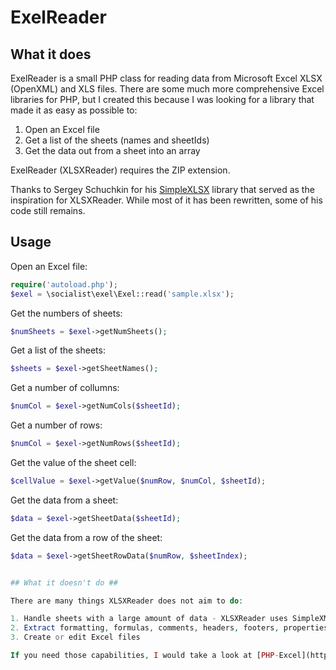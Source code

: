 ExelReader
==========

## What it does ##

ExelReader is a small PHP class for reading data from Microsoft Excel XLSX (OpenXML) and XLS files.  There are some much more comprehensive Excel libraries for PHP, but I created this because I was looking for a library that made it as easy as possible to:

1. Open an Excel file
2. Get a list of the sheets (names and sheetIds)
3. Get the data out from a sheet into an array

ExelReader (XLSXReader) requires the ZIP extension.

Thanks to Sergey Schuchkin for his [SimpleXLSX](http://www.phpclasses.org/package/6279-PHP-Parse-and-retrieve-data-from-Excel-XLS-files.html) library that served as the inspiration for XLSXReader.  While most of it has been rewritten, some of his code still remains.

## Usage ##

Open an Excel file:

```php
require('autoload.php');
$exel = \socialist\exel\Exel::read('sample.xlsx');
```

Get the numbers of sheets:

```php
$numSheets = $exel->getNumSheets();
```

Get a list of the sheets:

```php
$sheets = $exel->getSheetNames();
```

Get a number of collumns:

```php
$numCol = $exel->getNumCols($sheetId);
```

Get a number of rows:

```php
$numCol = $exel->getNumRows($sheetId);
```

Get the value of the sheet cell:

```php
$cellValue = $exel->getValue($numRow, $numCol, $sheetId);
```

Get the data from a sheet:

```php
$data = $exel->getSheetData($sheetId);
``` 

Get the data from a row of the sheet:

```php
$data = $exel->getSheetRowData($numRow, $sheetIndex);


## What it doesn't do ##

There are many things XLSXReader does not aim to do:

1. Handle sheets with a large amount of data - XLSXReader uses SimpleXML to read the sheet data, so the entire XML file is read into memory when accessing a sheet.
2. Extract formatting, formulas, comments, headers, footers, properties, or charts
3. Create or edit Excel files

If you need those capabilities, I would take a look at [PHP-Excel](http://phpexcel.codeplex.com/).

